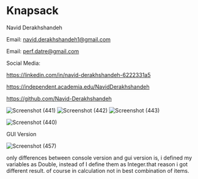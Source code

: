 # Knapsack

Navid Derakhshandeh

Email: navid.derakhshandeh1@gmail.com

Email: perf.datre@gmail.com

Social Media:

https://linkedin.com/in/navid-derakhshandeh-6222331a5

https://independent.academia.edu/NavidDerakhshandeh

https://github.com/Navid-Derakhshandeh

![Screenshot (441)](https://github.com/Navid-Derakhshandeh/Knapsack/assets/111235264/767b11ef-2e0f-46eb-9bec-bb2515d04de4)
![Screenshot (442)](https://github.com/Navid-Derakhshandeh/Knapsack/assets/111235264/247c3e0e-4416-4683-9b86-773d4ed0780e)
![Screenshot (443)](https://github.com/Navid-Derakhshandeh/Knapsack/assets/111235264/76f3dccc-8f63-4e09-a29a-ceefa1ddd8f3)




![Screenshot (440)](https://github.com/Navid-Derakhshandeh/Knapsack/assets/111235264/acde6f40-2f2f-45d7-a28f-4e68f27b2069)

GUI Version 

![Screenshot (457)](https://github.com/Navid-Derakhshandeh/Knapsack/assets/111235264/61994aa3-d64d-4da0-9253-127dcda60a5c)

only differences between console version and gui version is, i defined my variables as Double,
instead of I define them as Integer.that reason i got different result. 
of course in calculation not in best combination of items.




 
